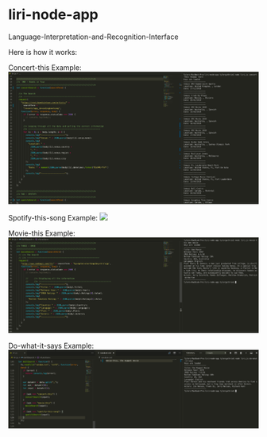 # liri-node-app

Language-Interpretation-and-Recognition-Interface

Here is how it works:

Concert-this Example:
![](images/Liri_ConcertThis_Example.png)


Spotify-this-song Example:
![](images/Liri_SptifyThis_Example.png)



Movie-this Example:
![](images/Liri_MovieThis_Example.png)



Do-what-it-says Example:
![](images/Liri_DoWhatItSays_Example.png)

